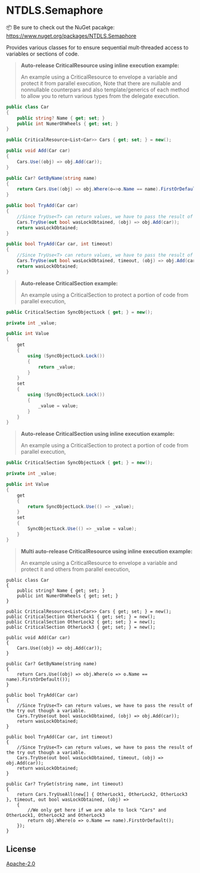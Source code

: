 # NTDLS.Semaphore

📦 Be sure to check out the NuGet pacakge: https://www.nuget.org/packages/NTDLS.Semaphore

Provides various classes for to ensure sequential mult-threaded access to variables or sections of code.

>**Auto-release CriticalResource using inline execution example:**
>
>An example using a CriticalResource to envelope a variable and protect it from parallel execution,
> Note that there are nullable and nonnullable counterpars and also template/generics of each method to
> allow you to return various types from the delegate execution.
```csharp
public class Car
{
    public string? Name { get; set; }
    public int NumerOhWheels { get; set; }
}

public CriticalResource<List<Car>> Cars { get; set; } = new();

public void Add(Car car)
{
    Cars.Use((obj) => obj.Add(car));
}

public Car? GetByName(string name)
{
    return Cars.Use((obj) => obj.Where(o=>o.Name == name).FirstOrDefault());
}

public bool TryAdd(Car car)
{
    //Since TryUse<T> can return values, we have to pass the result of the try out though a variable.
    Cars.TryUse(out bool wasLockObtained, (obj) => obj.Add(car));
    return wasLockObtained;
}

public bool TryAdd(Car car, int timeout)
{
    //Since TryUse<T> can return values, we have to pass the result of the try out though a variable.
    Cars.TryUse(out bool wasLockObtained, timeout, (obj) => obj.Add(car));
    return wasLockObtained;
}
```


>**Auto-release CriticalSection example:**
>
>An example using a CriticalSection to protect a portion of code from parallel execution,
```csharp
public CriticalSection SyncObjectLock { get; } = new();

private int _value;

public int Value
{
    get
    {
        using (SyncObjectLock.Lock())
        {
            return _value;
        }
    }
    set
    {
        using (SyncObjectLock.Lock())
        {
            _value = value;
        }
    }
}
```

>**Auto-release CriticalSection using inline execution example:**
>
>An example using a CriticalSection to protect a portion of code from parallel execution,
```csharp
public CriticalSection SyncObjectLock { get; } = new();

private int _value;

public int Value
{
    get
    {
        return SyncObjectLock.Use(() => _value);
    }
    set
    {
        SyncObjectLock.Use(() => _value = value);
    }
}
```


>**Multi auto-release CriticalResource using inline execution example:**
>
>An example using a CriticalResource to envelope a variable and protect it and others from parallel execution,
```
public class Car
{
    public string? Name { get; set; }
    public int NumerOhWheels { get; set; }
}

public CriticalResource<List<Car>> Cars { get; set; } = new();
public CriticalSection OtherLock1 { get; set; } = new();
public CriticalSection OtherLock2 { get; set; } = new();
public CriticalSection OtherLock3 { get; set; } = new();

public void Add(Car car)
{
    Cars.Use((obj) => obj.Add(car));
}

public Car? GetByName(string name)
{
    return Cars.Use((obj) => obj.Where(o => o.Name == name).FirstOrDefault());
}

public bool TryAdd(Car car)
{
    //Since TryUse<T> can return values, we have to pass the result of the try out though a variable.
    Cars.TryUse(out bool wasLockObtained, (obj) => obj.Add(car));
    return wasLockObtained;
}

public bool TryAdd(Car car, int timeout)
{
    //Since TryUse<T> can return values, we have to pass the result of the try out though a variable.
    Cars.TryUse(out bool wasLockObtained, timeout, (obj) => obj.Add(car));
    return wasLockObtained;
}

public Car? TryGet(string name, int timeout)
{
    return Cars.TryUseAll(new[] { OtherLock1, OtherLock2, OtherLock3 }, timeout, out bool wasLockObtained, (obj) =>
    {
        //We only get here if we are able to lock "Cars" and OtherLock1, OtherLock2 and OtherLock3
        return obj.Where(o => o.Name == name).FirstOrDefault();
    });
}
```

## License
[Apache-2.0](https://choosealicense.com/licenses/apache-2.0/)
